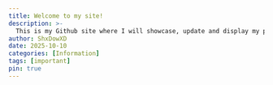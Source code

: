 ```yaml
---
title: Welcome to my site!
description: >-
  This is my Github site where I will showcase, update and display my projects and works!
author: ShxDowXD
date: 2025-10-10
categories: [Information]
tags: [important]
pin: true
---
```

